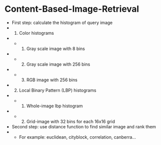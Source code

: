 # Content-Based-Image-Retrieval
- First step: calculate the histogram of query image
- 1. Color histograms
- - 1. Gray scale image with 8 bins
- - 2. Gray scale image with 256 bins
- - 3. RGB image with 256 bins
- 2. Local Binary Pattern (LBP) histograms
- - 1. Whole-image lbp histogram
- - 2. Grid-image with 32 bins for each 16x16 grid
- Second step: use distance function to find similar image and rank them
- - For example: euclidean, cityblock, correlation, canberra...
